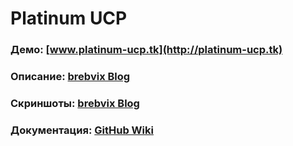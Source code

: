 # Platinum UCP
### Демо: [www.platinum-ucp.tk](http://platinum-ucp.tk)
### Описание: [brebvix Blog](http://brebvix.blogspot.com/2015/01/platinum-ucp-samp-v10.html)
### Скриншоты: [brebvix Blog](http://brebvix.blogspot.com/2015/01/platinum-ucp-samp.html)
### Документация: [GitHub Wiki](https://github.com/brebvix/platinum-ucp-samp/wiki)
